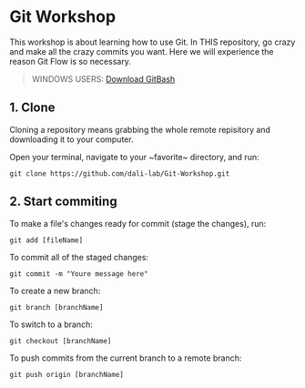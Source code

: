 # Git Workshop

This workshop is about learning how to use Git. In THIS repository, go crazy and make all the crazy commits you want. Here we will experience the reason Git Flow is so necessary.

> WINDOWS USERS: [Download GitBash](https://gitforwindows.org)

## 1. Clone
Cloning a repository means grabbing the whole remote repisitory and downloading it to your computer.

Open your terminal, navigate to your ~favorite~ directory, and run:
```
git clone https://github.com/dali-lab/Git-Workshop.git
```

## 2. Start commiting
To make a file's changes ready for commit (stage the changes), run:
```
git add [fileName]
```

To commit all of the staged changes:
```
git commit -m "Youre message here"
```

To create a new branch:
```
git branch [branchName]
```

To switch to a branch:
```
git checkout [branchName]
```

To push commits from the current branch to a remote branch:
```
git push origin [branchName]
```
